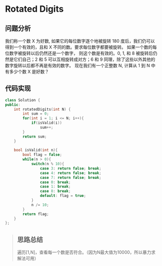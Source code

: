 # Rotated Digits
## 问题分析
我们称一个数 X 为好数, 如果它的每位数字逐个地被旋转 180 度后，我们仍可以得到一个有效的，且和 X 不同的数。要求每位数字都要被旋转。
如果一个数的每位数字被旋转以后仍然还是一个数字， 则这个数是有效的。0, 1, 和 8 被旋转后仍然是它们自己；2 和 5 可以互相旋转成对方；6 和 9 同理，除了这些以外其他的数字旋转以后都不再是有效的数字。
现在我们有一个正整数 N, 计算从 1 到 N 中有多少个数 X 是好数？
## 代码实现
```cpp
class Solution {
public:
    int rotatedDigits(int N) {
        int sum = 0;
        for(int i = 1; i <= N; i++){
            if(isValid(i))
                sum++;
        }
        return sum;
    }
    
    bool isValid(int n){
        bool flag = false;
        while(n > 0){
            switch(n % 10){
                case 3: return false; break;
                case 4: return false; break;
                case 7: return false; break;
                case 0: break;
                case 1: break;
                case 8: break;
                default: flag = true;
            }
            n /= 10;
        }
        return flag;
    }
};
```
>## 思路总结
>遍历[1,N]，查看每一个数是否符合。（因为N最大值为10000，所以暴力求解法可用）
